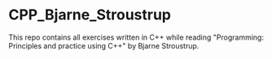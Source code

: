 # CPP_Bjarne_Stroustrup
This repo contains all exercises written in C++ while reading
"Programming: Principles and practice using C++"
by Bjarne Stroustrup.
